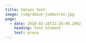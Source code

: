 ```yaml
---
title: Values test
image: /img/about-jumbotron.jpg
page:
  - date: 2018-03-16T22:24:49.296Z
    heading: test element
    text: prova
---
```


